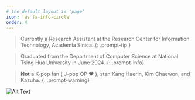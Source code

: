 ```yaml
---
# the default layout is 'page'
icon: fas fa-info-circle
order: 4
---
```


> Currently a Research Assistant at the Research Center for Information Technology, Academia Sinica.
{: .prompt-tip }

> Graduated from the Department of Computer Science at National Tsing Hua University in June 2024.
{: .prompt-info}

> **Not** a K-pop fan ( J-pop OP ❤️ ), stan Kang Haerin, Kim Chaewon, and Kazuha.
{: .prompt-warning}

<!-- ![Alt Text](https://media1.tenor.com/m/tY9JG1CaJG0AAAAd/kpop-newjeans.gif) -->
![Alt Text](https://media1.tenor.com/m/-myXLekwMfQAAAAd/le-sserafim-kazuha.gif)